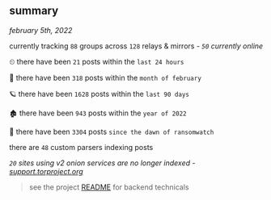 
## summary
_february 5th, 2022_

currently tracking `88` groups across `128` relays & mirrors - _`50` currently online_

⏲ there have been `21` posts within the `last 24 hours`

🦈 there have been `318` posts within the `month of february`

🪐 there have been `1628` posts within the `last 90 days`

🏚 there have been `943` posts within the `year of 2022`

🦕 there have been `3304` posts `since the dawn of ransomwatch`

there are `48` custom parsers indexing posts

_`20` sites using v2 onion services are no longer indexed - [support.torproject.org](https://support.torproject.org/onionservices/v2-deprecation/)_

> see the project [README](https://github.com/thetanz/ransomwatch#ransomwatch--) for backend technicals
